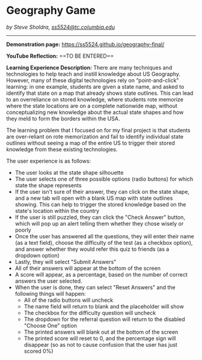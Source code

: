 # Geography Game
*by Steve Sholdra, ss5524@tc.columbia.edu*

---
**Demonstration page:** https://ss5524.github.io/geography-final/

**YouTube Reflection:** ==TO BE ENTERED==

**Learning Experience Description:** 
There are many techniques and technologies to help teach and instill knowledge about US Geography. However, many of these digital technologies rely on “point-and-click” learning: in one example, students are given a state name, and asked to identify that state on a map that already shows state outlines. This can lead to an overreliance on stored knowledge, where students rote memorize where the state locations are on a complete nationwide map, without conceptualizing new knowledge about the actual state shapes and how they meld to form the borders within the USA.

The learning problem that I focused on for my final project is that students are over-reliant on rote memorization and fail to identify individual state outlines without seeing a map of the entire US to trigger their stored knowledge from these existing technologies.

The user experience is as follows:
* The user looks at the state shape silhouette 
* The user selects one of three possible options (radio buttons) for which state the shape represents
* If the user isn't sure of their answer, they can click on the state shape, and a new tab will open with a blank US map with state outlines showing. This can help to trigger the stored knowledge based on the state's location within the country
* If the user is still puzzled, they can click the "Check Answer" button, which will pop up an alert telling them whether they chose wisely or poorly
* Once the user has answered all the questions, they will enter their name (as a text field), choose the difficulty of the test (as a checkbox option), and answer whether they would refer this quiz to friends (as a dropdown option)
* Lastly, they will select "Submit Answers"
* All of their answers will appear at the bottom of the screen
* A score will appear, as a percentage, based on the number of correct answers the user selected.
* When the user is done, they can select "Reset Answers" and the following things will happen:
    * All of the radio buttons will uncheck 
    * The name field will return to blank and the placeholder will show
    * The checkbox for the difficulty question will uncheck
    * The dropdown for the referral question will return to the disabled "Choose One" option
    * The printed answers will blank out at the bottom of the screen
    * The printed score will reset to 0, and the percentage sign will disappear (so as not to cause confusion that the user has just scored 0%)

